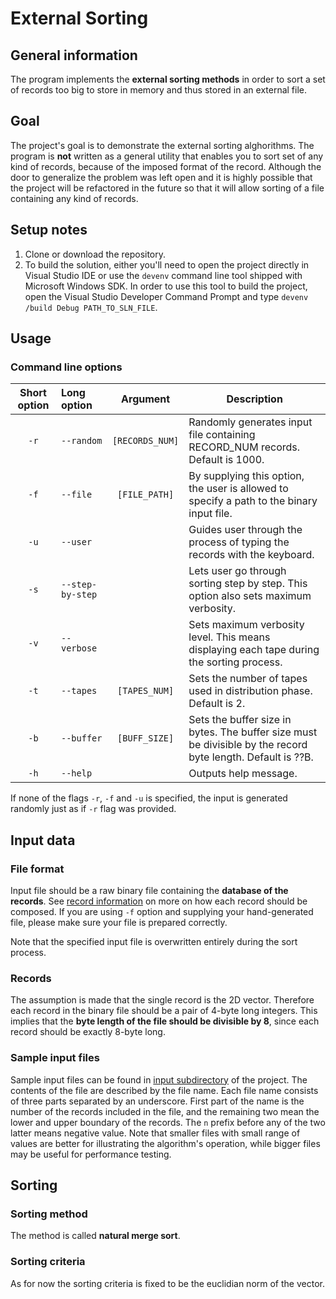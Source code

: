 # External Sorting

## General information
The program implements the **external sorting methods** in order to sort a set of records too big to store in memory and thus stored in an external file.

## Goal
The project's goal is to demonstrate the external sorting alghorithms. The program is **not** written as a general utility that enables you to sort set of any kind of records, because of the imposed format of the record. Although the door to generalize the problem was left open and it is highly possible that the project will be refactored in the future so that it will allow sorting of a file containing any kind of records.

## Setup notes
1. Clone or download the repository.
2. To build the solution, either you'll need to open the project directly in Visual Studio IDE or use the `devenv` command line tool shipped with Microsoft Windows SDK. In order to use this tool to build the project, open the Visual Studio Developer Command Prompt and type `devenv /build Debug PATH_TO_SLN_FILE`.

## Usage

### Command line options
| Short option | Long option      | Argument        | Description                                                                                                 |
|:------------:|:-----------------|:---------------:|-------------------------------------------------------------------------------------------------------------|
| `-r`         | `--random`       | `[RECORDS_NUM]` | Randomly generates input file containing RECORD_NUM records. Default is 1000.                               |
| `-f`         | `--file`         | `[FILE_PATH]`   | By supplying this option, the user is allowed to specify a path to the binary input file.                   |
| `-u`         | `--user`         |                 | Guides user through the process of typing the records with the keyboard.                                    |
| `-s`         | `--step-by-step` |                 | Lets user go through sorting step by step. This option also sets maximum verbosity.                         |
| `-v`         | `--verbose`      |                 | Sets maximum verbosity level. This means displaying each tape during the sorting process.                   |
| `-t`         | `--tapes`        | `[TAPES_NUM]`   | Sets the number of tapes used in distribution phase. Default is 2.                                          |
| `-b`         | `--buffer`       | `[BUFF_SIZE]`   | Sets the buffer size in bytes. The buffer size must be divisible by the record byte length. Default is ??B. |
| `-h`         | `--help`         |                 | Outputs help message.                                                                                       |

If none of the flags `-r`, `-f` and `-u` is specified, the input is generated randomly just as if `-r` flag was provided.

## Input data

### File format

Input file should be a raw binary file containing the **database of the records**. See [record information](###Records) on more on how each record should be composed.
If you are using `-f` option and supplying your hand-generated file, please make sure your file is prepared correctly.

Note that the specified input file is overwritten entirely during the sort process.

### Records
The assumption is made that the single record is the 2D vector. Therefore each record in the binary file should be a pair of 4-byte long integers. This implies that the **byte length of the file should be divisible by 8**, since each record should be exactly 8-byte long.

### Sample input files
Sample input files can be found in [input subdirectory](natural-merge-sort/input) of the project.
The contents of the file are described by the file name. Each file name consists of three parts separated by an underscore. First part of the name is the number of the records included in the file, and the remaining two mean the lower and upper boundary of the records. The `n` prefix before any of the two latter means negative value. Note that smaller files with small range of values are better for illustrating the algorithm's operation, while bigger files may be useful for performance testing.

## Sorting

### Sorting method

The method is called **natural merge sort**.

### Sorting criteria
As for now the sorting criteria is fixed to be the euclidian norm of the vector.
